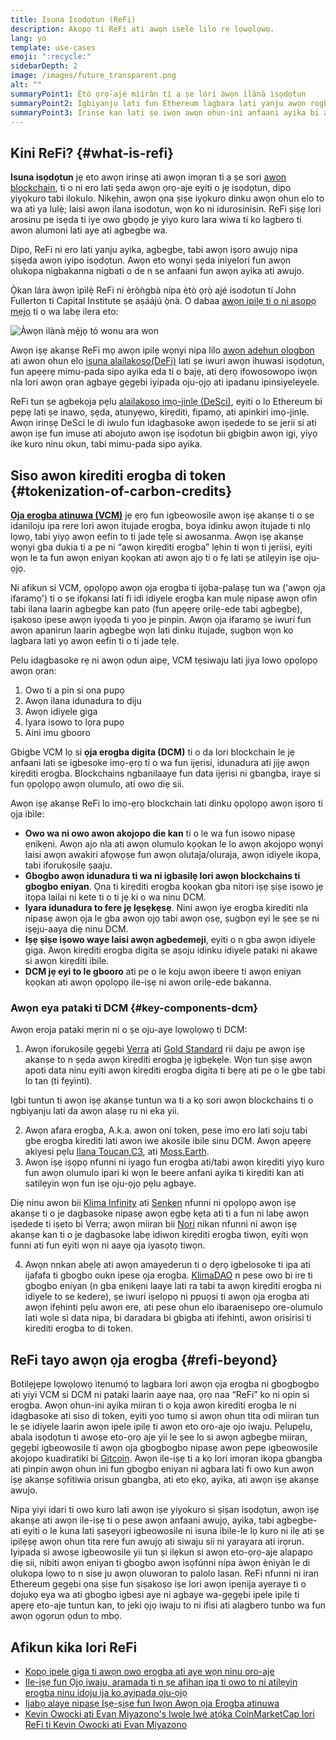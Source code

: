 ```yaml
---
title: Isuna Isọdọtun (ReFi)
description: Akopọ ti ReFi ati awọn isele lilo rẹ lọwọlọwọ.
lang: yo
template: use-cases
emoji: ":recycle:"
sidebarDepth: 2
image: /images/future_transparent.png
alt: ""
summaryPoint1: Ètò ọrọ̀-ajé mìíràn tí a ṣe lórí àwọn ìlànà ìsọdọ̀tun
summaryPoint2: Igbiyanju lati fun Ethereum lagbara lati yanju awọn rogbodiyan isakoso ipele agbaye bi iyipada oju-ọjọ
summaryPoint3: Irinse kan lati ṣe iwọn awọn ohun-ini anfaani ayika bi awọn kirẹditi erogba ti a ṣayẹwo
---
```


## Kini ReFi? {#what-is-refi}

**Isuna isọdọtun** jẹ eto awọn irinṣẹ ati awọn imọran ti a ṣe sori [awon blockchain](/glossary/#blockchain), ti o ni ero lati ṣẹda awọn ọrọ-aje eyiti o jẹ isọdọtun, dipo yiyọkuro tabi ilokulo. Nikẹhin, awọn ọna ṣiṣe iyọkuro dinku awọn ohun elo to wa ati ya lulẹ̀; laisi awọn ilana isodotun, wọn ko ni idurosinisin. ReFi ṣiṣẹ lori arosinu pe isẹda ti iye owo gbọdọ je yiyo kuro lara wiwa ti ko lagbero ti awon alumoni lati aye ati agbegbe wa.

Dipo, ReFi ni ero lati yanju ayika, agbegbe, tabi awọn iṣoro awujọ nipa ṣiṣẹda awọn iyipo isọdọtun. Awọn eto wọnyi ṣẹda iniyelori fun awọn olukopa nigbakanna nigbati o de n se anfaani fun awọn ayika ati awujo.

Ọ̀kan lára àwọn ìpìlẹ̀ ReFi ni èròǹgbà nípa ètò ọrọ̀ ajé isodotun tí John Fullerton ti Capital Institute ṣe aṣáájú ọ̀nà. O dabaa [awọn ipilẹ ti o ni asopọ mẹjọ](https://capitalinstitute.org/8-principles-regenerative-economy/) ti o wa labẹ ilera eto:

![Àwọn ilànà mẹ́jọ tó wonu ara won](refi-regenerative-economy-diagram.png)

Awọn iṣẹ akanṣe ReFi mọ awọn ipilẹ wọnyi nipa lilo [awọn adehun ologbon](/glossary/#smart-contract) ati awon ohun elo [isuna alailakoso(DeFi)](/glossary/#defi) lati ṣe iwuri awọn ihuwasi isọdọtun, fun apẹẹrẹ mimu-pada sipo ayika eda ti o bajẹ, ati dẹrọ ifowosowopo iwọn nla lori awọn ọran agbaye gẹgẹbi iyipada oju-ọjọ ati ipadanu ipinsiyeleyele.

ReFi tun ṣe agbekọja pẹlu [alailakoso imọ-jinlẹ (DeSci)](/desci/), eyiti o lo Ethereum bi pẹpẹ lati ṣe inawo, ṣẹda, atunyẹwo, kirẹditi, fipamọ, ati apinkiri imọ-jinlẹ. Awọn irinṣẹ DeSci le di iwulo fun idagbasoke awọn iṣedede to se jerii si ati awọn iṣe fun imuse ati abojuto awọn iṣẹ isọdọtun bii gbigbin awọn igi, yiyọ ike kuro ninu okun, tabi mimu-pada sipo ayika.

<YouTube id="La52dDzBt2k" />

## Siso awon kirediti erogba di token {#tokenization-of-carbon-credits}

**[Ọja erogba atinuwa (VCM)](https://climatefocus.com/so-what-voluntary-carbon-market-exactly/)** jẹ ẹrọ fun igbeowosile awọn iṣẹ akanṣe ti o ṣe idaniloju ipa rere lori awọn itujade erogba, boya idinku awọn itujade ti nlọ lọwọ, tabi yiyọ awọn eefin to ti jade tẹlẹ si awosanma. Awọn iṣẹ akanṣe wọnyi gba dukia ti a pe ni “awọn kirẹditi erogba” lẹhin ti wọn ti jẹriisi, eyiti wọn le ta fun awọn eniyan kọọkan ati awọn ajọ ti o fẹ lati ṣe atilẹyin iṣe oju-ọjọ.

Ni afikun si VCM, ọpọlọpọ awọn ọja erogba ti ijọba-palaṣẹ tun wa ('awọn ọja ifaramọ') ti o ṣe ifọkansi lati fi idi idiyele erogba kan mulẹ nipasẹ awọn ofin tabi ilana laarin agbegbe kan pato (fun apẹẹrẹ orilẹ-ede tabi agbegbe), iṣakoso ipese awọn iyọọda ti yoo je pinpin. Awọn ọja ifaramọ ṣe iwuri fun awọn apanirun laarin agbegbe wọn lati dinku itujade, ṣugbọn wọn ko lagbara lati yọ awọn eefin ti o ti jade tẹlẹ.

Pelu idagbasoke rẹ ni awọn ọdun aipẹ, VCM tẹsiwaju lati jiya lowo ọpọlọpọ awọn ọran:

1. Owo ti a pin si ona pupọ
2. Awọn ilana idunadura to diju
3. Awọn idiyele giga
4. Iyara isowo to lọra pupọ
5. Aini imu gbooro

Gbigbe VCM lọ si **ọja erogba digita (DCM)** ti o da lori blockchain le jẹ anfaani lati ṣe igbesoke imọ-ẹrọ ti o wa fun ijẹrisi, idunadura ati jijẹ awọn kirẹditi erogba. Blockchains ngbanilaaye fun data ijẹrisi ni gbangba, iraye si fun ọpọlọpọ awọn olumulo, ati owo diẹ sii.

Awọn iṣẹ akanṣe ReFi lo imọ-ẹrọ blockchain lati dinku ọpọlọpọ awọn iṣoro ti ọja ibile:

- **Owo wa ni owo awon akojopo die kan** ti o le wa fun isowo nipasẹ ẹnikẹni. Awọn ajo nla ati awọn olumulo kọọkan le lo awọn akojopo wọnyi laisi awọn awakiri afọwọṣe fun awọn olutaja/oluraja, awọn idiyele ikopa, tabi iforukọsilẹ ṣaaju.
- **Gbogbo awọn idunadura ti wa ni igbasilẹ lori awọn blockchains ti gbogbo eniyan**. Ọna ti kirẹditi erogba kọọkan gba nitori iṣẹ ṣiṣe iṣowo jẹ itọpa lailai ni kete ti o ti jẹ ki o wa ninu DCM.
- **Iyara idunadura to fere jẹ lẹsẹkẹsẹ**. Nini awọn iye erogba kirediti nla nipasẹ awọn ọja le gba awọn ọjọ tabi awọn ọsẹ, ṣugbọn eyi le ṣee ṣe ni iṣẹju-aaya diẹ ninu DCM.
- **Iṣẹ ṣiṣe iṣowo waye laisi awọn agbedemeji**, eyiti o n gba awọn idiyele giga. Awọn kirẹditi erogba digita ṣe aṣoju idinku idiyele pataki ni akawe si awọn kirẹditi ibile.
- **DCM jẹ eyi to le gbooro** ati pe o le koju awọn ibeere ti awọn eniyan kọọkan ati awọn ọpọlọpọ ile-iṣẹ ni awon orilẹ-ede bakanna.

### Awọn eya pataki ti DCM {#key-components-dcm}

Awọn eroja pataki mẹrin ni o ṣe oju-aye lọwọlọwọ ti DCM:

1. Awọn iforukọsilẹ gẹgẹbi [Verra](https://verra.org/project/vcs-program/registry-system/) ati [Gold Standard](https://www.goldstandard.org/) rii daju pe awọn iṣẹ akanṣe to n ṣẹda awọn kirẹditi erogba jẹ igbẹkẹle. Wọn tun ṣiṣẹ awọn apoti data ninu eyiti awọn kirẹditi erogba digita ti bẹrẹ ati pe o le gbe tabi lo tan (ti fẹyìntì).

Igbi tuntun ti awọn iṣẹ akanṣe tuntun wa ti a kọ sori awọn blockchains ti o ngbiyanju lati da awọn alaṣẹ ru ni eka yii.

2. Awọn afara erogba, A.k.a. awon oni token, pese imo ero lati soju tabi gbe erogba kirediti lati awon iwe akosile ibile sinu DCM. Awọn apẹẹrẹ akiyesi pẹlu [Ilana Toucan](https://toucan.earth/),[C3](https://c3.app/), ati [ Moss.Earth](https://moss.earth/).
3. Awọn iṣẹ iṣọpọ nfunni ni iyago fun erogba ati/tabi awọn kirẹditi yiyọ kuro fun awọn olumulo ipari ki wọn le beere anfani ayika ti kirẹditi kan ati satilẹyin wọn fun iṣe oju-ọjọ pẹlu agbaye.

Diẹ ninu awon bii [Klima Infinity](https://www.klimadao.finance/infinity) ati [Senken](https://senken.io/) nfunni ni ọpọlọpọ awọn iṣẹ akanṣe ti o je dagbasoke nipasẹ awọn ẹgbẹ kẹta ati ti a fun ni labẹ awọn iṣedede ti iṣeto bi Verra; awọn miiran bii [Nori](https://nori.com/) nikan nfunni ni awọn iṣẹ akanṣe kan ti o je dagbasoke labẹ idiwon kirẹditi erogba tiwọn, eyiti wọn funni ati fun eyiti wọn ni aaye ọja iyasọtọ tiwọn.

4. Awọn nnkan abẹlẹ ati awọn amayederun ti o dẹrọ igbelosoke ti ipa ati ijafafa ti gbogbo oukn ipese ọja erogba. [KlimaDAO](http://klimadao.finance/) n pese owo bi ire ti gbogbo eniyan (n gba ẹnikẹni laaye lati ra tabi ta awọn kirẹditi erogba ni idiyele to se kedere), ṣe iwuri iṣelọpọ ni ppuọsi ti awọn ọja erogba ati awọn ifẹhinti pẹlu awọn ere, ati pese ohun elo ibaraenisepo ore-olumulo lati wọle si data nipa, bi daradara bi gbigba ati ifehinti, awon orisirisi ti kirediti erogba to di token.

## ReFi tayo awọn ọja erogba {#refi-beyond}

Botilẹjẹpe lọwọlọwọ ìtẹnumọ́ to lagbara lori awọn ọja erogba ni gbogbogbo ati yiyi VCM si DCM ni pataki laarin aaye naa, ọrọ naa “ReFi” ko ni opin si erogba. Awọn ohun-ini ayika miiran ti o kọja awọn kirediti erogba le ni idagbasoke ati siso di token, eyiti yoo tumọ si awọn ohun tita odi miiran tun le ṣe idiyele laarin awọn ipele ipilẹ ti awọn eto oro-aje ojo iwaju. Pẹlupẹlu, abala isọdọtun ti awoṣe eto-ọrọ aje yii le ṣee lo si awọn agbegbe miiran, gẹgẹbi igbeowosile ti awọn oja gbogbogbo nipasẹ awon pepe igbeowosile akojopo kuadiratiki bi [Gitcoin](https://gitcoin.co/). Awọn ile-iṣẹ ti a kọ lori imọran ikopa gbangba ati pinpin awọn ohun ini fun gbogbo eniyan ni agbara lati fi owo kun awọn iṣẹ akanṣe sọfitiwia orisun gbangba, ati eto ẹkọ, ayika, ati awọn iṣẹ akanṣe awujo.

Nipa yiyi idari ti owo kuro lati awọn iṣe yiyokuro si ṣiṣan isọdọtun, awọn iṣẹ akanṣe ati awọn ile-iṣẹ ti o pese awọn anfaani awujọ, ayika, tabi agbegbe-ati eyiti o le kuna lati ṣaṣeyọri igbeowosile ni isuna ibile-le lọ kuro ni ilẹ ati ṣe ipilẹṣẹ awọn ohun tita rere fun awujọ ati siwaju sii ni yarayara ati irọrun. Iyipada si awoṣe igbeowosile yii tun ṣi ilẹkun si awọn eto-ọrọ-aje alapapo diẹ sii, nibiti awọn eniyan ti gbogbo awọn ìsọfúnni nípa àwọn ènìyàn le di olukopa lọwọ to n sise ju awọn oluworan to palolo lasan. ReFi nfunni ni iran Ethereum gẹgẹbi ọna ṣiṣe fun ṣiṣakoṣo iṣe lori awọn ipenija ayeraye ti o dojukọ eya wa ati gbogbo igbesi aye ni agbaye wa-gẹgẹbi ipele ipilẹ ti apẹrẹ eto-aje tuntun kan, to jeki ọjọ iwaju to ni ifisi ati alagbero tunbo wa fun awọn ọgọrun ọdun to mbọ.

## Afikun kika lori ReFi

- [Kopọ ipele giga ti awọn owo erogba ati aye wọn ninu oro-aje](https://www.klimadao.finance/blog/the-vision-of-a-carbon-currency)
- [Ile-iṣẹ fun Ọjọ iwaju, aramada ti n ṣe afihan ipa ti owo to ni atilẹyin erogba ninu idoju ija ko ayipada oju-ọjọ](https://en.wikipedia.org/wiki/The_Ministry_for_the_Future)
- [Ijabọ alaye nipasẹ Iṣẹ-ṣiṣe fun Iwọn Awọn ọja Erogba atinuwa](https://www.iif.com/Portals/1/Files/TSVCM_Report.pdf)
- [Kevin Owocki ati Evan Miyazono's Iwole Iwé atọ́ka CoinMarketCap lori ReFi ti Kevin Owocki ati Evan Miyazono](https://coinmarketcap.com/alexandria/glossary/regenerative-finance-refi)
